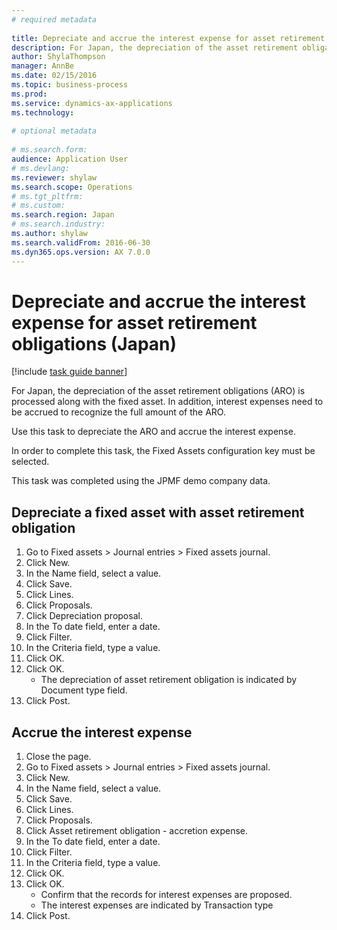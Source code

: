 ```yaml
--- 
# required metadata 
 
title: Depreciate and accrue the interest expense for asset retirement obligations (Japan)
description: For Japan, the depreciation of the asset retirement obligations (ARO) is processed along with the fixed asset. 
author: ShylaThompson
manager: AnnBe 
ms.date: 02/15/2016
ms.topic: business-process 
ms.prod:  
ms.service: dynamics-ax-applications 
ms.technology:  
 
# optional metadata 
 
# ms.search.form:   
audience: Application User 
# ms.devlang:  
ms.reviewer: shylaw
ms.search.scope: Operations 
# ms.tgt_pltfrm:  
# ms.custom:  
ms.search.region: Japan
# ms.search.industry: 
ms.author: shylaw
ms.search.validFrom: 2016-06-30 
ms.dyn365.ops.version: AX 7.0.0 
---
```

# Depreciate and accrue the interest expense for asset retirement obligations (Japan)

[!include [task guide banner](../../includes/task-guide-banner.md)]

For Japan, the depreciation of the asset retirement obligations (ARO) is processed along with the fixed asset. In addition, interest expenses need to be accrued to recognize the full amount of the ARO.



Use this task to depreciate the ARO and accrue the interest expense. 



In order to complete this task, the Fixed Assets configuration key must be selected.



This task was completed using the JPMF demo company data.


## Depreciate a fixed asset with asset retirement obligation
1. Go to Fixed assets > Journal entries > Fixed assets journal.
2. Click New.
3. In the Name field, select a value.
4. Click Save.
5. Click Lines.
6. Click Proposals.
7. Click Depreciation proposal.
8. In the To date field, enter a date.
9. Click Filter.
10. In the Criteria field, type a value.
11. Click OK.
12. Click OK.
    * The depreciation of asset retirement obligation is indicated by Document type field.  
13. Click Post.

## Accrue the interest expense
1. Close the page.
2. Go to Fixed assets > Journal entries > Fixed assets journal.
3. Click New.
4. In the Name field, select a value.
5. Click Save.
6. Click Lines.
7. Click Proposals.
8. Click Asset retirement obligation - accretion expense.
9. In the To date field, enter a date.
10. Click Filter.
11. In the Criteria field, type a value.
12. Click OK.
13. Click OK.
    * Confirm that the records for interest expenses are proposed.  
    * The interest expenses are indicated by Transaction type  
14. Click Post.

